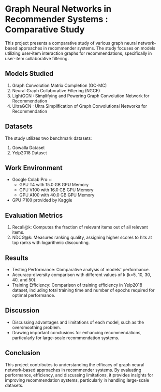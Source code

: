 # Graph Neural Networks in Recommender Systems : Comparative Study

This project presents a comparative study of various graph neural network-based approaches in recommender systems. The study focuses on models utilizing user-item interaction graphs for recommendations, specifically in user-item collaborative filtering.

## Models Studied
1. Graph Convolution Matrix Completion (GC-MC)
2. Neural Graph Collaborative Filtering (NGCF)
3. LightGCN : Simplifying and Powering Graph Convolution Network for Recommendation
4. UltraGCN : Ultra Simplification of Graph Convolutional Networks for Recommendation

## Datasets
The study utilizes two benchmark datasets:
1. Gowalla Dataset
2. Yelp2018 Dataset

## Work Environment
- Google Colab Pro +:
  - GPU T4 with 15.0 GB GPU Memory
  - GPU V100 with 16.0 GB GPU Memory
  - GPU A100 with 40.0 GB GPU Memory
- GPU P100 provided by Kaggle

## Evaluation Metrics
1. Recall@k: Computes the fraction of relevant items out of all relevant items.
2. NDCG@k: Measures ranking quality, assigning higher scores to hits at top ranks with logarithmic discounting.

## Results
- Testing Performance: Comparative analysis of models' performance.
- Accuracy-diversity comparison with different values of k (k=5, 10, 30, 40, and 50).
- Training Efficiency: Comparison of training efficiency in Yelp2018 dataset, including total training time and number of epochs required for optimal performance.

## Discussion
- Discussing advantages and limitations of each model, such as the oversmoothing problem.
- Drawing important conclusions for enhancing recommendations, particularly for large-scale recommendation systems.

## Conclusion
This project contributes to understanding the efficacy of graph neural network-based approaches in recommender systems. By evaluating performance, efficiency, and discussing limitations, it provides insights for improving recommendation systems, particularly in handling large-scale datasets.
